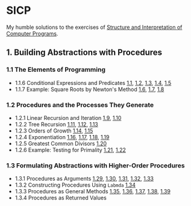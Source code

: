 # SICP

My humble solutions to the exercises of [Structure and Interpretation of Computer Programs](https://mitpress.mit.edu/sicp/).

## 1. Building Abstractions with Procedures

### 1.1 The Elements of Programming

- 1.1.6 Conditional Expressions and Predicates [1.1](1-1/1-1.scm), [1.2](1-1/1-2.scm), [1.3](1-1/1-3.scm), [1.4](1-1/1-4.scm), [1.5](1-1/1-5.scm)
- 1.1.7 Example: Square Roots by Newton's Method [1.6](1-1/1-6.scm), [1.7](1-1/1-7.scm), [1.8](1-1/1-8.scm)

### 1.2 Procedures and the Processes They Generate

- 1.2.1 Linear Recursion and Iteration [1.9](1-2/1-9.scm), [1.10](1-2/1-10.scm)
- 1.2.2 Tree Recursion [1.11](1-2/1-11.scm), [1.12](1-2/1-12.scm), [1.13](1-2/1-13.scm)
- 1.2.3 Orders of Growth [1.14](1-2/1-14.scm), [1.15](1-2/1-15.scm)
- 1.2.4 Exponentiation [1.16](1-2/1-16.scm), [1.17](1-2/1-17.scm), [1.18](1-2/1-18.scm), [1.19](1-2/1-19.scm)
- 1.2.5 Greatest Common Divisors [1.20](1-2/1-20.scm)
- 1.2.6 Example: Testing for Primality [1.21](1-2/1-21.scm), [1.22](1-2/1-22.scm)

### 1.3 Formulating Abstractions with Higher-Order Procedures

- 1.3.1 Procedures as Arguments [1.29](1-3/1-29.scm), [1.30](1-3/1-30.scm), [1.31](1-3/1-31.scm), [1.32](1-3/1-32.scm), [1.33](1-3/1-33.scm)
- 1.3.2 Constructing Procedures Using `Labmda` [1.34](1-3/1-34.scm)
- 1.3.3 Procedures as General Methods [1.35](1-3/1-35.scm), [1.36](1-3/1-36.scm), [1.37](1-3/1-37.scm), [1.38](1-3/1-38.scm), [1.39](1-3/1-39.scm)
- 1.3.4 Procedures as Returned Values
